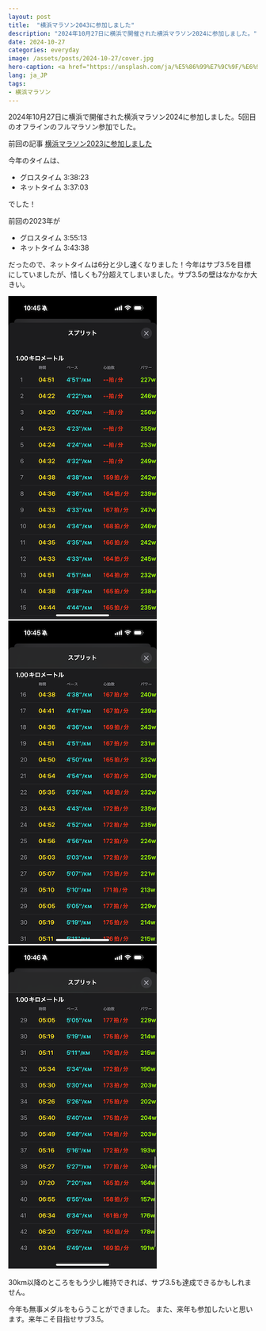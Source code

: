 ```yaml
---
layout: post
title:  "横浜マラソン2043に参加しました"
description: "2024年10月27日に横浜で開催された横浜マラソン2024に参加しました。"
date: 2024-10-27
categories: everyday
image: /assets/posts/2024-10-27/cover.jpg
hero-caption: <a href="https://unsplash.com/ja/%E5%86%99%E7%9C%9F/%E6%97%A5%E4%B8%AD%E3%81%AE%E6%B0%B4%E5%9F%9F%E3%82%92%E6%A8%AA%E5%88%87%E3%82%8B%E8%A1%97%E3%81%AE%E3%82%B9%E3%82%AB%E3%82%A4%E3%83%A9%E3%82%A4%E3%83%B3-cXmxKkyQMVk?utm_content=creditCopyText&utm_medium=referral&utm_source=unsplash">Unsplash</a>の<a href="https://unsplash.com/ja/@cazat69?utm_content=creditCopyText&utm_medium=referral&utm_source=unsplash">Victor Lu</a>が撮影した写真
lang: ja_JP
tags:
- 横浜マラソン
---
```


2024年10月27日に横浜で開催された横浜マラソン2024に参加しました。5回目のオフラインのフルマラソン参加でした。

前回の記事 [横浜マラソン2023に参加しました](/everyday/2023/11/04/yokohama-marathon-2023.html)

今年のタイムは、
- グロスタイム 3:38:23
- ネットタイム 3:37:03


でした！

前回の2023年が

- グロスタイム 3:55:13
- ネットタイム 3:43:38

だったので、ネットタイムは6分と少し速くなりました！今年はサブ3.5を目標にしていましたが、惜しくも7分超えてしまいました。サブ3.5の壁はなかなか大きい。


![スプリット1](/assets/posts/2024-10-27/sprit1.PNG "スプリット1")
![スプリット2](/assets/posts/2024-10-27/sprit2.PNG "スプリット2")
![スプリット3](/assets/posts/2024-10-27/sprit3.PNG "スプリット3")

30km以降のところをもう少し維持できれば、サブ3.5も達成できるかもしれません。

今年も無事メダルをもらうことができました。
また、来年も参加したいと思います。来年こそ目指せサブ3.5。